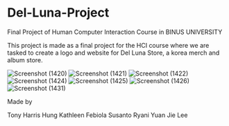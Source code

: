 # Del-Luna-Project
Final Project of Human Computer Interaction Course in BINUS UNIVERSITY

This project is made as a final project for the HCI course where we are tasked to create a logo and website for Del Luna Store, a korea merch and album store.

![Screenshot (1420)](https://user-images.githubusercontent.com/56445175/122527217-5312e480-d045-11eb-8e9c-01b5e7ed977b.png)
![Screenshot (1421)](https://user-images.githubusercontent.com/56445175/122527226-54dca800-d045-11eb-96f2-5d59f3b17820.png)
![Screenshot (1422)](https://user-images.githubusercontent.com/56445175/122527231-560dd500-d045-11eb-9fb5-0f9e406cc960.png)
![Screenshot (1424)](https://user-images.githubusercontent.com/56445175/122527236-56a66b80-d045-11eb-9f60-821dba98cfae.png)
![Screenshot (1425)](https://user-images.githubusercontent.com/56445175/122527243-58702f00-d045-11eb-93a1-213acb9f82f1.png)
![Screenshot (1426)](https://user-images.githubusercontent.com/56445175/122527254-5a39f280-d045-11eb-94c0-8d1c5744d627.png)
![Screenshot (1431)](https://user-images.githubusercontent.com/56445175/122527208-5017f400-d045-11eb-8c75-f7df4425b3b8.png)

Made by

Tony Harris Hung
Kathleen Febiola Susanto
Ryani Yuan Jie Lee
